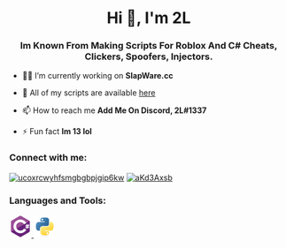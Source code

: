 <h1 align="center">Hi 👋, I'm 2L</h1>
<h3 align="center">Im Known From Making Scripts For Roblox And C# Cheats, Clickers, Spoofers, Injectors.</h3>

- 👨‍💻 I’m currently working on **SlapWare.cc**

- 👻 All of my scripts are available [here](https://pastebin.com/raw/m1GufQgu)

- 📫 How to reach me **Add Me On Discord, 2L#1337**

- ⚡ Fun fact **Im 13 lol**

<h3 align="left">Connect with me:</h3>
<p align="left">
<a href="https://www.youtube.com/c/ucoxrcwyhfsmgbgbpjgip6kw" target="blank"><img align="center" src="https://raw.githubusercontent.com/rahuldkjain/github-profile-readme-generator/master/src/images/icons/Social/youtube.svg" alt="ucoxrcwyhfsmgbgbpjgip6kw" height="30" width="40" /></a>
<a href="https://discord.gg/aKd3Axsb" target="blank"><img align="center" src="https://raw.githubusercontent.com/rahuldkjain/github-profile-readme-generator/master/src/images/icons/Social/discord.svg" alt="aKd3Axsb" height="30" width="40" /></a>
</p>

<h3 align="left">Languages and Tools:</h3>
<p align="left"> <a href="https://www.w3schools.com/cs/" target="_blank" rel="noreferrer"> <img src="https://raw.githubusercontent.com/devicons/devicon/master/icons/csharp/csharp-original.svg" alt="csharp" width="40" height="40"/> </a> <a href="https://www.python.org" target="_blank" rel="noreferrer"> <img src="https://raw.githubusercontent.com/devicons/devicon/master/icons/python/python-original.svg" alt="python" width="40" height="40"/> </a> </p>
